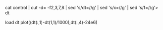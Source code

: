 
cat control | cut -d= -f2,3,7,8 | sed 's/dt=//g' | sed 's/x=//g' | sed 's/f=//g'> dt

load dt
plot((dt(:,1)-dt(1,1)/1000),dt(:,4)-24e6)

